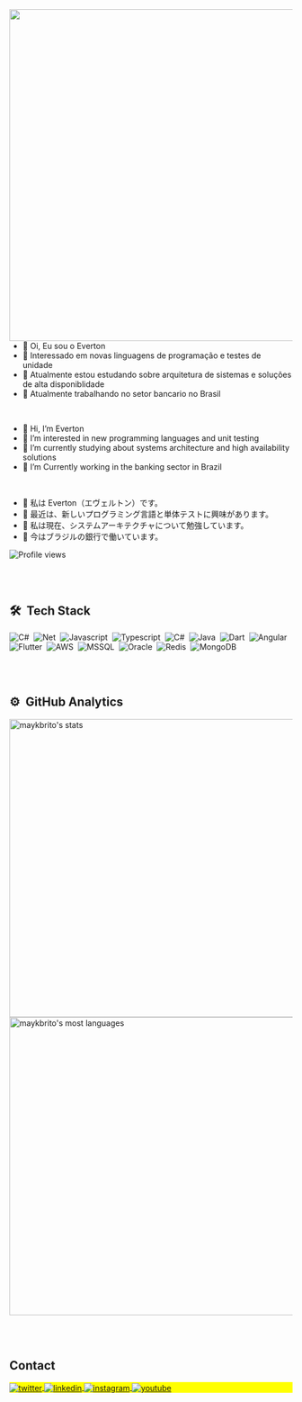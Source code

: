 <img align="right" height="590em" src="https://raw.githubusercontent.com/gist/evertonrps/23dbb914f7117f0aa35c80959dbc572d/raw/918cee9a1b7d6da223e4fd3a49af0b29cbb77c44/githubcard.svg"/>

- 👋 Oi, Eu sou o Everton
- 👀 Interessado em novas linguagens de programação e testes de unidade
- 🌱 Atualmente estou estudando sobre arquitetura de sistemas e soluções de alta disponiblidade
- 🔭 Atualmente trabalhando no setor bancario no Brasil

<br>

- 👋 Hi, I’m Everton
- 👀 I’m interested in new programming languages and unit testing
- 🌱 I’m currently studying about systems architecture and high availability solutions
- 🔭 I’m Currently working in the banking sector in Brazil

<br>

- 👋 私は Everton（エヴェルトン）です。
- 👀 最近は、新しいプログラミング言語と単体テストに興味があります。
- 🌱 私は現在、システムアーキテクチャについて勉強しています。
- 🔭 今はブラジルの銀行で働いています。

<p align="left"> <img src="https://komarev.com/ghpvc/?username=evertonrps&color=yellow" alt="Profile views" /> </p>
<br><br>

## 🛠 &nbsp;Tech Stack

![C#](https://img.shields.io/badge/C%23-239120?style=flat&logo=c-sharp&logoColor=white)&nbsp;
![Net](https://img.shields.io/badge/.NET-5C2D91?style=flat&logo=.net&logoColor=white)&nbsp;
![Javascript](https://img.shields.io/badge/JavaScript-F7DF1E?style=flat&logo=javascript&logoColor=black)&nbsp;
![Typescript](https://img.shields.io/badge/TypeScript-007ACC?style=flat&logo=typescript&logoColor=white)&nbsp;
![C#](https://img.shields.io/badge/C%23-239120?style=flat&logo=c-sharp&logoColor=white)&nbsp;
![Java](https://img.shields.io/badge/Java-ED8B00?style=flat&logo=java&logoColor=white)&nbsp;
![Dart](https://img.shields.io/badge/Dart-0175C2?style=flat&logo=dart&logoColor=white)&nbsp;
![Angular](https://img.shields.io/badge/Angular-DD0031?style=flat&logo=angular&logoColor=white)&nbsp;
![Flutter](https://img.shields.io/badge/Flutter-02569B?style=flat&logo=flutter&logoColor=white)&nbsp;
![AWS](https://img.shields.io/badge/Amazon_AWS-232F3E?style=flat&logo=amazon-aws&logoColor=white)&nbsp;
![MSSQL](https://img.shields.io/badge/Microsoft_SQL_Server-CC2927?style=flat&logo=microsoft-sql-server&logoColor=white)&nbsp;
![Oracle](https://img.shields.io/badge/Oracle-F80000?style=flat&logo=Oracle&logoColor=white)&nbsp;
![Redis](https://img.shields.io/badge/redis-%23DD0031.svg?&style=flat&logo=redis&logoColor=white)&nbsp;
![MongoDB](https://img.shields.io/badge/MongoDB-4EA94B?style=flat&logo=mongodb&logoColor=white)&nbsp;

<br><br>

## ⚙️ &nbsp;GitHub Analytics

<p align="left">
<img width="530em" src="https://github-readme-stats.vercel.app/api?username=evertonrps&show_icons=true&theme=github_dark" alt="maykbrito's stats"/>
<img width="530em" src="https://github-readme-stats.vercel.app/api/top-langs/?username=evertonrps&layout=compact&theme=github_dark" alt="maykbrito's most languages"/>
</p>

<br><br>

## Contact

<p align="left" style="background:yellow">

<a href="https://twitter.com/evertonrps" target="_blank">
  <img align="center" src="https://img.shields.io/badge/-evertonrps-05122A?style=flat&logo=twitter" alt="twitter"/>  
</a>
<a href="https://linkedin.com/in/evertonrocha" target="_blank">
  <img align="center" src="https://img.shields.io/badge/-evertonrocha-05122A?style=flat&logo=linkedin" alt="linkedin"/>
</a>
<a href="https://instagram.com/evertonrps" target="_blank">
 <img align="center" src="https://img.shields.io/badge/-evertonrps-05122A?style=flat&logo=instagram" alt="instagram"/>
</a>
<a href="https://youtube.com/@evertonrochax" target="_blank">
 <img align="center" src="https://img.shields.io/badge/-evertonrochax-05122A?style=flat&logo=youtube" alt="youtube"/>
</a>
</p>
